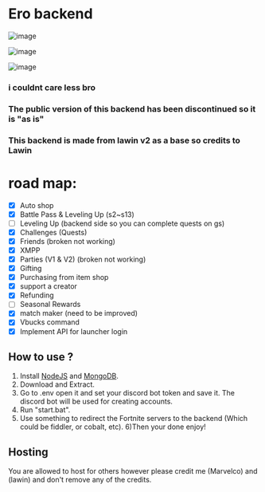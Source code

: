 # Ero backend

![image](https://github.com/user-attachments/assets/f5701c7b-7138-4e14-aff0-9417990c21c0)

![image](https://github.com/user-attachments/assets/819e8198-b95e-4f44-b836-8bc738d3823b)

![image](https://github.com/user-attachments/assets/e6036793-76ab-4645-a709-77ac4467740d)

### i couldnt care less bro 

### The public version of this backend has been discontinued so it is "as is"

### This backend is made from lawin v2 as a base so credits to Lawin

# road map:
- [x] Auto shop
- [x] Battle Pass & Leveling Up (s2~s13)
- [ ] Leveling Up (backend side so you can complete quests on gs)
- [x] Challenges (Quests)
- [x] Friends (broken not working)
- [x] XMPP
- [x] Parties (V1 & V2) (broken not working)
- [x] Gifting
- [x] Purchasing from item shop
- [x] support a creator
- [x] Refunding
- [ ] Seasonal Rewards
- [x] match maker (need to be improved)
- [x] Vbucks command
- [x] Implement API for launcher login

## How to use ?
1) Install [NodeJS](https://nodejs.org/en/) and [MongoDB](https://www.mongodb.com/try/download/community).
2) Download and Extract.
3) Go to .env open it and set your discord bot token and save it. The discord bot will be used for creating accounts.
4) Run "start.bat".
5) Use something to redirect the Fortnite servers to the backend (Which could be fiddler, or cobalt, etc).
6)Then your done enjoy!

## Hosting
You are allowed to host for others however please credit me (Marvelco) and (lawin) and don't remove any of the credits.
